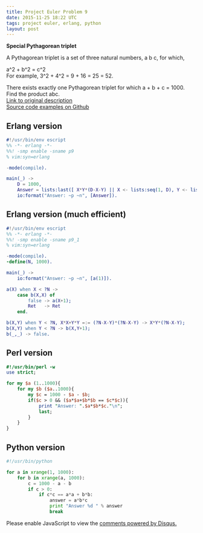 ```yaml
---
title: Project Euler Problem 9
date: 2015-11-25 18:22 UTC
tags: project euler, erlang, python
layout: post
---
```


<b>Special Pythagorean triplet</b>

A Pythagorean triplet is a set of three natural numbers, a b c, for which,<br>

a^2 + b^2 = c^2<br>
For example, 3^2 + 4^2 = 9 + 16 = 25 = 52.<br>

There exists exactly one Pythagorean triplet for which a + b + c = 1000.<br>
Find the product abc.<br>
[Link to original description](https://projecteuler.net/problem=9)<br/>
[Source code examples on Github](https://github.com/mijkenator/pr_euler/tree/master/p9)


## Erlang version
```erlang
#!/usr/bin/env escript
%% -*- erlang -*-
%%! -smp enable -sname p9
% vim:syn=erlang

-mode(compile).

main(_) ->
    D = 1000,
    Answer = lists:last([ X*Y*(D-X-Y) || X <- lists:seq(1, D), Y <- lists:seq(1, D), X*X + Y*Y =:= (D-X-Y)*(D-X-Y)]),
    io:format("Answer: ~p ~n", [Answer]).

```
## Erlang version (much efficient)
```erlang
#!/usr/bin/env escript
%% -*- erlang -*-
%%! -smp enable -sname p9_1
% vim:syn=erlang

-mode(compile).
-define(N, 1000).

main(_) ->
    io:format("Answer: ~p ~n", [a(1)]).

a(X) when X < ?N ->
    case b(X,X) of
        false -> a(X+1);
        Ret   -> Ret
    end.

b(X,Y) when Y < ?N, X*X+Y*Y =:= (?N-X-Y)*(?N-X-Y) -> X*Y*(?N-X-Y);
b(X,Y) when Y < ?N -> b(X,Y+1);
b(_,_) -> false.

```

## Perl version
```perl
#!/usr/bin/perl -w
use strict;

for my $a (1..1000){
    for my $b ($a..1000){
        my $c = 1000 - $a - $b;
        if($c > 0 && ($a*$a+$b*$b == $c*$c)){
            print "Answer: ".$a*$b*$c."\n";
            last;
        }
    }    
}

```

## Python version
```python
#!/usr/bin/python

for a in xrange(1, 1000):
    for b in xrange(a, 1000):
        c = 1000 - a - b
        if c > 0:
            if c*c == a*a + b*b:
                answer = a*b*c
                print "Answer %d " % answer
                break

```


<div id="disqus_thread"></div>
<script>
/**
* RECOMMENDED CONFIGURATION VARIABLES: EDIT AND UNCOMMENT THE SECTION BELOW TO INSERT DYNAMIC VALUES FROM YOUR PLATFORM OR CMS.
* LEARN WHY DEFINING THESE VARIABLES IS IMPORTANT: https://disqus.com/admin/universalcode/#configuration-variables
*/
/*
var disqus_config = function () {
    this.page.url = '2015/11/25/project-euler-problem-9/'; // Replace PAGE_URL with your page's canonical URL variable
    this.page.identifier = 'pep9'; // Replace PAGE_IDENTIFIER with your page's unique identifier variable
};
*/
(function() { // DON'T EDIT BELOW THIS LINE
var d = document, s = d.createElement('script');

s.src = '//mijkenator.disqus.com/embed.js';

s.setAttribute('data-timestamp', +new Date());
(d.head || d.body).appendChild(s);
})();
</script>
<noscript>Please enable JavaScript to view the <a href="https://disqus.com/?ref_noscript" rel="nofollow">comments powered by Disqus.</a></noscript>
